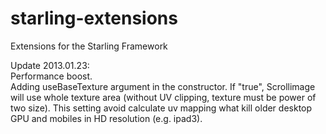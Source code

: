 starling-extensions
===================

Extensions for the Starling Framework

<p>Update 2013.01.23:<br>
Performance boost.<br>
Adding useBaseTexture argument in the constructor. If "true", Scrollimage will use whole texture area (without UV clipping, texture must be power of two size). This setting avoid calculate uv mapping what kill older desktop GPU and mobiles in HD resolution (e.g. ipad3).</p>